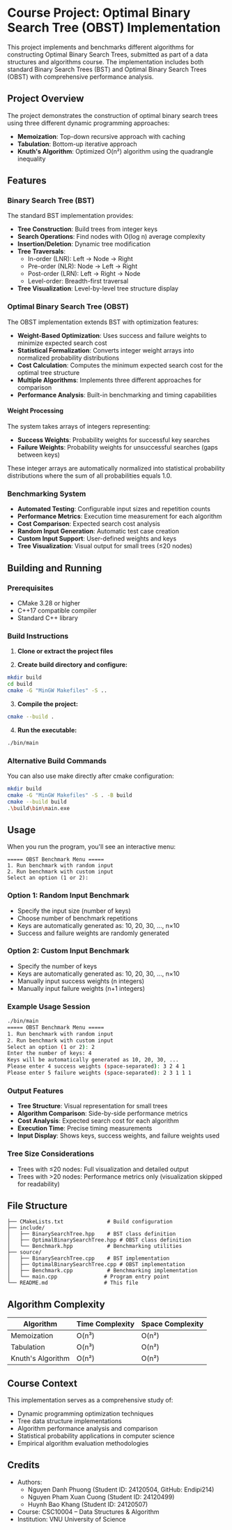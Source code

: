 # Course Project: Optimal Binary Search Tree (OBST) Implementation

This project implements and benchmarks different algorithms for constructing Optimal Binary Search Trees, submitted as part of a data structures and algorithms course. The implementation includes both standard Binary Search Trees (BST) and Optimal Binary Search Trees (OBST) with comprehensive performance analysis.

## Project Overview

The project demonstrates the construction of optimal binary search trees using three different dynamic programming approaches:
- **Memoization**: Top-down recursive approach with caching
- **Tabulation**: Bottom-up iterative approach  
- **Knuth's Algorithm**: Optimized O(n²) algorithm using the quadrangle inequality

## Features

### Binary Search Tree (BST)
The standard BST implementation provides:
- **Tree Construction**: Build trees from integer keys
- **Search Operations**: Find nodes with O(log n) average complexity
- **Insertion/Deletion**: Dynamic tree modification
- **Tree Traversals**: 
  - In-order (LNR): Left → Node → Right
  - Pre-order (NLR): Node → Left → Right  
  - Post-order (LRN): Left → Right → Node
  - Level-order: Breadth-first traversal
- **Tree Visualization**: Level-by-level tree structure display

### Optimal Binary Search Tree (OBST)
The OBST implementation extends BST with optimization features:
- **Weight-Based Optimization**: Uses success and failure weights to minimize expected search cost
- **Statistical Formalization**: Converts integer weight arrays into normalized probability distributions
- **Cost Calculation**: Computes the minimum expected search cost for the optimal tree structure
- **Multiple Algorithms**: Implements three different approaches for comparison
- **Performance Analysis**: Built-in benchmarking and timing capabilities

#### Weight Processing
The system takes arrays of integers representing:
- **Success Weights**: Probability weights for successful key searches
- **Failure Weights**: Probability weights for unsuccessful searches (gaps between keys)

These integer arrays are automatically normalized into statistical probability distributions where the sum of all probabilities equals 1.0.

### Benchmarking System
- **Automated Testing**: Configurable input sizes and repetition counts
- **Performance Metrics**: Execution time measurement for each algorithm
- **Cost Comparison**: Expected search cost analysis
- **Random Input Generation**: Automatic test case creation
- **Custom Input Support**: User-defined weights and keys
- **Tree Visualization**: Visual output for small trees (≤20 nodes)

## Building and Running

### Prerequisites
- CMake 3.28 or higher
- C++17 compatible compiler
- Standard C++ library

### Build Instructions

1. **Clone or extract the project files**

2. **Create build directory and configure:**
```bash
mkdir build
cd build
cmake -G "MinGW Makefiles" -S ..
```

3. **Compile the project:**
```bash
cmake --build .
```

4. **Run the executable:**
```bash
./bin/main
```

### Alternative Build Commands
You can also use make directly after cmake configuration:
```bash
mkdir build
cmake -G "MinGW Makefiles" -S . -B build
cmake --build build
.\build\bin\main.exe
```

## Usage

When you run the program, you'll see an interactive menu:

```
===== OBST Benchmark Menu =====
1. Run benchmark with random input
2. Run benchmark with custom input
Select an option (1 or 2):
```

### Option 1: Random Input Benchmark
- Specify the input size (number of keys)
- Choose number of benchmark repetitions
- Keys are automatically generated as: 10, 20, 30, ..., n×10
- Success and failure weights are randomly generated

### Option 2: Custom Input Benchmark
- Specify the number of keys
- Keys are automatically generated as: 10, 20, 30, ..., n×10
- Manually input success weights (n integers)
- Manually input failure weights (n+1 integers)

### Example Usage Session

```bash
./bin/main
===== OBST Benchmark Menu =====
1. Run benchmark with random input
2. Run benchmark with custom input
Select an option (1 or 2): 2
Enter the number of keys: 4
Keys will be automatically generated as 10, 20, 30, ...
Please enter 4 success weights (space-separated): 3 2 4 1
Please enter 5 failure weights (space-separated): 2 3 1 1 1
```

### Output Features
- **Tree Structure**: Visual representation for small trees
- **Algorithm Comparison**: Side-by-side performance metrics
- **Cost Analysis**: Expected search cost for each algorithm
- **Execution Time**: Precise timing measurements
- **Input Display**: Shows keys, success weights, and failure weights used

### Tree Size Considerations
- Trees with ≤20 nodes: Full visualization and detailed output
- Trees with >20 nodes: Performance metrics only (visualization skipped for readability)

## File Structure

```
├── CMakeLists.txt              # Build configuration
├── include/
│   ├── BinarySearchTree.hpp    # BST class definition
│   ├── OptimalBinarySearchTree.hpp # OBST class definition
│   └── Benchmark.hpp           # Benchmarking utilities
├── source/
│   ├── BinarySearchTree.cpp    # BST implementation
│   ├── OptimalBinarySearchTree.cpp # OBST implementation
│   ├── Benchmark.cpp           # Benchmarking implementation
│   └── main.cpp               # Program entry point
└── README.md                  # This file
```

## Algorithm Complexity

| Algorithm | Time Complexity | Space Complexity |
|-----------|----------------|------------------|
| Memoization | O(n³) | O(n²) |
| Tabulation | O(n³) | O(n²) |
| Knuth's Algorithm | O(n²) | O(n²) |

## Course Context

This implementation serves as a comprehensive study of:
- Dynamic programming optimization techniques
- Tree data structure implementations
- Algorithm performance analysis and comparison
- Statistical probability applications in computer science
- Empirical algorithm evaluation methodologies

## Credits

- Authors:
  - Nguyen Danh Phuong (Student ID: 24120504, GitHub: Endipi214)
  - Nguyen Pham Xuan Cuong (Student ID: 24120499)
  - Huynh Bao Khang (Student ID: 24120507)
- Course: CSC10004 – Data Structures & Algorithm
- Institution: VNU University of Science
